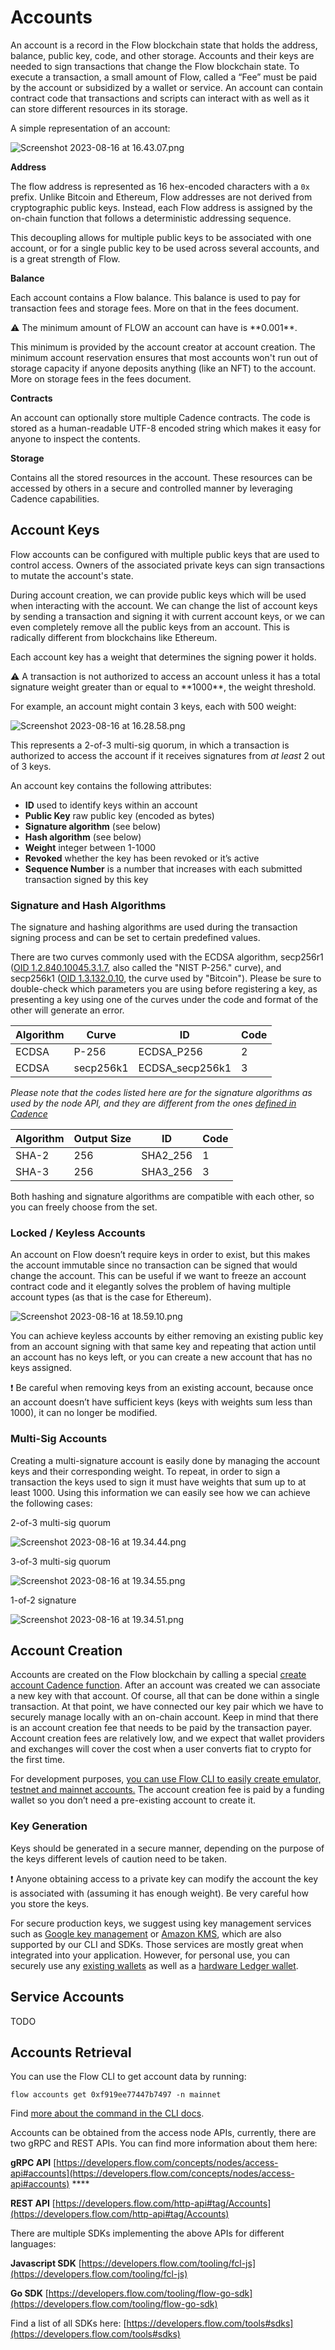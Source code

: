 # Accounts

An account is a record in the Flow blockchain state that holds the address, balance, public key, code, and other storage. Accounts and their keys are needed to sign transactions that change the Flow blockchain state. To execute a transaction, a small amount of Flow, called a “Fee” must be paid by the account or subsidized by a wallet or service. An account can contain contract code that transactions and scripts can interact with as well as it can store different resources in its storage.

A simple representation of an account:

![Screenshot 2023-08-16 at 16.43.07.png](_accounts_images/Screenshot_2023-08-16_at_16.43.07.png)

**************Address**************

The flow address is represented as 16 hex-encoded characters with a `0x` prefix. Unlike Bitcoin and Ethereum, Flow addresses are not derived from cryptographic public keys. Instead, each Flow address is assigned by the on-chain function that follows a deterministic addressing sequence.

This decoupling allows for multiple public keys to be associated with one account, or for a single public key to be used across several accounts, and is a great strength of Flow.

**************Balance**************

Each account contains a Flow balance. This balance is used to pay for transaction fees and storage fees. More on that in the fees document.

<aside>
⚠️ The minimum amount of FLOW an account can have is **0.001**.

</aside>

This minimum is provided by the account creator at account creation. The minimum account reservation ensures that most accounts won't run out of storage capacity if anyone deposits anything (like an NFT) to the account. More on storage fees in the fees document.

**********Contracts**********

An account can optionally store multiple Cadence contracts. The code is stored as a human-readable UTF-8 encoded string which makes it easy for anyone to inspect the contents.

**************Storage**************

Contains all the stored resources in the account. These resources can be accessed by others in a secure and controlled manner by leveraging Cadence capabilities.

## Account **********************Keys**********************

Flow accounts can be configured with multiple public keys that are used to control access. Owners of the associated private keys can sign transactions to mutate the account's state.

During account creation, we can provide public keys which will be used when interacting with the account. We can change the list of account keys by sending a transaction and signing it with current account keys, or we can even completely remove all the public keys from an account. This is radically different from blockchains like Ethereum.

Each account key has a weight that determines the signing power it holds.

<aside>
⚠️ A transaction is not authorized to access an account unless it has a total signature weight greater than or equal to **1000**, the weight threshold.

</aside>

For example, an account might contain 3 keys, each with 500 weight:

![Screenshot 2023-08-16 at 16.28.58.png](_accounts_images/Screenshot_2023-08-16_at_16.28.58.png)

This represents a 2-of-3 multi-sig quorum, in which a transaction is authorized to access the account if it receives signatures from *at least* 2 out of 3 keys.

An account key contains the following attributes:

- **ID** used to identify keys within an account
- ********************Public Key******************** raw public key (encoded as bytes)
- ************************Signature algorithm************************ (see below)
- ****************************Hash algorithm**************************** (see below)
- **Weight** integer between 1-1000
- ****************Revoked**************** whether the key has been revoked or it’s active
- **Sequence Number** is a number that increases with each submitted transaction signed by this key

### Signature and Hash Algorithms

The signature and hashing algorithms are used during the transaction signing process and can be set to certain predefined values.

There are two curves commonly used with the ECDSA algorithm, secp256r1 ([OID 1.2.840.10045.3.1.7](http://oid-info.com/get/1.2.840.10045.3.1.7), also called the "NIST P-256." curve), and secp256k1 ([OID 1.3.132.0.10](http://oid-info.com/get/1.3.132.0.10), the curve used by "Bitcoin"). Please be sure to double-check which parameters you are using before registering a key, as presenting a key using one of the curves under the code and format of the other will generate an error.

| Algorithm | Curve | ID | Code |
| --- | --- | --- | --- |
| ECDSA | P-256 | ECDSA_P256 | 2 |
| ECDSA | secp256k1 | ECDSA_secp256k1 | 3 |

*Please note that the codes listed here are for the signature algorithms as used by the node API, and they are different from the ones [defined in Cadence](https://developers.flow.com/cadence/language/crypto#signing-algorithms)*

| Algorithm | Output Size | ID | Code |
| --- | --- | --- | --- |
| SHA-2 | 256 | SHA2_256 | 1 |
| SHA-3 | 256 | SHA3_256 | 3 |

Both hashing and signature algorithms are compatible with each other, so you can freely choose from the set.

### ******************Locked / Keyless Accounts******************

An account on Flow doesn’t require keys in order to exist, but this makes the account immutable since no transaction can be signed that would change the account. This can be useful if we want to freeze an account contract code and it elegantly solves the problem of having multiple account types (as that is the case for Ethereum).

![Screenshot 2023-08-16 at 18.59.10.png](_accounts_images/Screenshot_2023-08-16_at_18.59.10.png)

You can achieve keyless accounts by either removing an existing public key from an account signing with that same key and repeating that action until an account has no keys left, or you can create a new account that has no keys assigned.

<aside>
❗ Be careful when removing keys from an existing account, because once an account doesn’t have sufficient keys (keys with weights sum less than 1000), it can no longer be modified.

</aside>

### ************Multi-Sig Accounts************

Creating a multi-signature account is easily done by managing the account keys and their corresponding weight. To repeat, in order to sign a transaction the keys used to sign it must have weights that sum up to at least 1000. Using this information we can easily see how we can achieve the following cases:

2-of-3 multi-sig quorum

![Screenshot 2023-08-16 at 19.34.44.png](_accounts_images/Screenshot_2023-08-16_at_19.34.44.png)

3-of-3 multi-sig quorum

![Screenshot 2023-08-16 at 19.34.55.png](_accounts_images/Screenshot_2023-08-16_at_19.34.55.png)

1-of-2 signature

![Screenshot 2023-08-16 at 19.34.51.png](_accounts_images/Screenshot_2023-08-16_at_19.34.51.png)

## Account Creation

Accounts are created on the Flow blockchain by calling a special [create account Cadence function](https://developers.flow.com/cadence/language/accounts#account-creation). After an account was created we can associate a new key with that account. Of course, all that can be done within a single transaction. At that point, we have connected our key pair which we have to securely manage locally with an on-chain account. Keep in mind that there is an account creation fee that needs to be paid by the transaction payer. Account creation fees are relatively low, and we expect that wallet providers and exchanges will cover the cost when a user converts fiat to crypto for the first time.

For development purposes, [you can use Flow CLI to easily create emulator, testnet and mainnet accounts.](https://developers.flow.com/tooling/flow-cli/accounts/create-accounts) The account creation fee is paid by a funding wallet so you don’t need a pre-existing account to create it.

### ************************************************Key Generation************************************************

Keys should be generated in a secure manner, depending on the purpose of the keys different levels of caution need to be taken.

<aside>
❗ Anyone obtaining access to a private key can modify the account the key is associated with (assuming it has enough weight). Be very careful how you store the keys.

</aside>

For secure production keys, we suggest using key management services such as [Google key management](https://cloud.google.com/security-key-management) or [Amazon KMS](https://docs.aws.amazon.com/AmazonRDS/latest/UserGuide/Overview.Encryption.Keys.html), which are also supported by our CLI and SDKs. Those services are mostly great when integrated into your application. However, for personal use, you can securely use any [existing wallets](https://developers.flow.com/tools#wallets) as well as a [hardware Ledger wallet](https://developers.flow.com/concepts/flow-token/available-wallets#how-to-use-ledger).

## Service Accounts

TODO

## Accounts Retrieval

You can use the Flow CLI to get account data by running:

```
flow accounts get 0xf919ee77447b7497 -n mainnet
```

Find [more about the command in the CLI docs](https://developers.flow.com/next/tools/toolchains/flow-cli/accounts/get-accounts).

Accounts can be obtained from the access node APIs, currently, there are two gRPC and REST APIs. You can find more information about them here:

**gRPC API** [https://developers.flow.com/concepts/nodes/access-api#accounts](https://developers.flow.com/concepts/nodes/access-api#accounts) ****

******************REST API****************** [https://developers.flow.com/http-api#tag/Accounts](https://developers.flow.com/http-api#tag/Accounts)

There are multiple SDKs implementing the above APIs for different languages:

******************************Javascript SDK****************************** [https://developers.flow.com/tooling/fcl-js](https://developers.flow.com/tooling/fcl-js)

**************Go SDK************** [https://developers.flow.com/tooling/flow-go-sdk](https://developers.flow.com/tooling/flow-go-sdk)

Find a list of all SDKs here: [https://developers.flow.com/tools#sdks](https://developers.flow.com/tools#sdks)